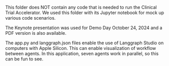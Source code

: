This folder does NOT contain any code that is needed to run the Clinical Trial Accelerator.  We used this folder with its Jupyter notebook for mock up various code scenarios.

The Keynote presentation was used for Demo Day October 24, 2024 and a PDF version is also available.

The app.py and langgraph.json files enable the use of Langgraph Studio on computers with Apple Silicon.  This can enable visualization of workflow between agents.  In this application, seven agents work in parallel, so this can be fun to see.
